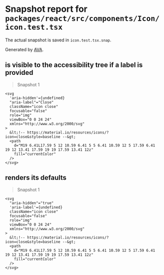 # Snapshot report for `packages/react/src/components/Icon/icon.test.tsx`

The actual snapshot is saved in `icon.test.tsx.snap`.

Generated by [AVA](https://avajs.dev).

## is visible to the accessibility tree if a label is provided

> Snapshot 1

    <svg
      'aria-hidden'={undefined}
      "aria-label"="Close"
      className="icon close"
      focusable="false"
      role="img"
      viewBox="0 0 24 24"
      xmlns="http://www.w3.org/2000/svg"
    >
      &lt;!-- https://material.io/resources/icons/?icon=close&style=baseline --&gt;
      <path
        d="M19 6.41L17.59 5 12 10.59 6.41 5 5 6.41 10.59 12 5 17.59 6.41 19 12 13.41 17.59 19 19 17.59 13.41 12z"
        fill="currentColor"
      />
    </svg>

## renders its defaults

> Snapshot 1

    <svg
      "aria-hidden"="true"
      'aria-label'={undefined}
      className="icon close"
      focusable="false"
      role="img"
      viewBox="0 0 24 24"
      xmlns="http://www.w3.org/2000/svg"
    >
      &lt;!-- https://material.io/resources/icons/?icon=close&style=baseline --&gt;
      <path
        d="M19 6.41L17.59 5 12 10.59 6.41 5 5 6.41 10.59 12 5 17.59 6.41 19 12 13.41 17.59 19 19 17.59 13.41 12z"
        fill="currentColor"
      />
    </svg>
